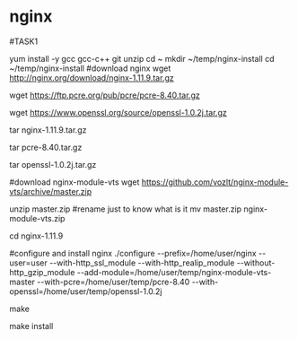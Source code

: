# nginx

#TASK1

yum install -y gcc gcc-c++ git unzip
cd ~
mkdir ~/temp/nginx-install
cd ~/temp/nginx-install
#download nginx
wget http://nginx.org/download/nginx-1.11.9.tar.gz

wget https://ftp.pcre.org/pub/pcre/pcre-8.40.tar.gz

wget https://www.openssl.org/source/openssl-1.0.2j.tar.gz

tar nginx-1.11.9.tar.gz

tar pcre-8.40.tar.gz

tar openssl-1.0.2j.tar.gz

#download nginx-module-vts
wget https://github.com/vozlt/nginx-module-vts/archive/master.zip

unzip master.zip
#rename just to know what is it
mv master.zip nginx-module-vts.zip

cd nginx-1.11.9

#configure and install nginx
./configure --prefix=/home/user/nginx --user=user --with-http_ssl_module --with-http_realip_module --without-http_gzip_module --add-module=/home/user/temp/nginx-module-vts-master --with-pcre=/home/user/temp/pcre-8.40 --with-openssl=/home/user/temp/openssl-1.0.2j

make

make install

